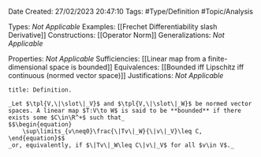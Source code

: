 <div class="topSpace"></div>

Date Created: 27/02/2023 20:47:10
Tags: #Type/Definition #Topic/Analysis

Types: _Not Applicable_
Examples: [[Frechet Differentiability slash Derivative]]
Constructions: [[Operator Norm]]
Generalizations: _Not Applicable_

Properties: _Not Applicable_
Sufficiencies: [[Linear map from a finite-dimensional space is bounded]]
Equivalences: [[Bounded iff Lipschitz iff continuous (normed vector space)]]
Justifications: _Not Applicable_

``` ad-Definition
title: Definition.

_Let $\tpl{V,\|\slot\|_V}$ and $\tpl{V,\|\slot\|_W}$ be normed vector spaces. A linear map $T:V\to W$ is said to be **bounded** if there exists some $C\in\R^+$ such that_
$$\begin{equation}
    \sup\limits_{v\neq0}\frac{\|Tv\|_W}{\|v\|_V}\leq C,
\end{equation}$$
_or, equivalently, if $\|Tv\|_W\leq C\|v\|_V$ for all $v\in V$._

```
